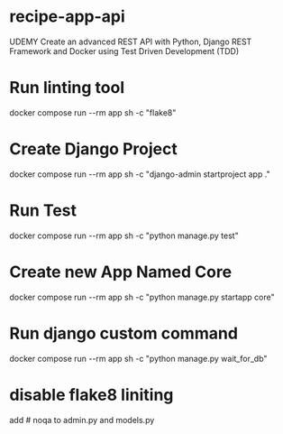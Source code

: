 # recipe-app-api
UDEMY Create an advanced REST API with Python, Django REST Framework and Docker using Test Driven Development (TDD)

# Run linting tool

docker compose  run --rm app sh -c "flake8"

# Create Django Project

docker compose run --rm app sh -c "django-admin startproject app ."

# Run Test
docker compose run --rm app sh -c "python manage.py test"

# Create new App Named Core
docker compose run --rm app sh -c "python manage.py startapp core"

# Run django custom command
docker compose run --rm app sh -c "python manage.py wait_for_db"

# disable flake8 liniting
add # noqa to admin.py and models.py